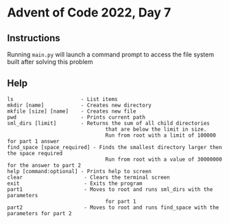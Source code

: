 # Advent of Code 2022, Day 7

## Instructions

Running `main.py` will launch a command prompt to access the file system built
after solving this problem

## Help

```
ls                      - List items
mkdir [name]            - Creates new directory
mkfile [size] [name]    - Creates new file
pwd                     - Prints current path
sml_dirs [limit]        - Returns the sum of all child directories 
                                that are below the limit in size. 
                                Run from root with a limit of 100000 for part 1 answer
find_space [space_required] - Finds the smallest directory larger then the space required
                                Run from root with a value of 30000000 for the answer to part 2
help [command:optional] - Prints help to screen
clear                    - Clears the terminal screen
exit                     - Exits the program
part1                    - Moves to root and runs sml_dirs with the parameters
                                for part 1
part2                    - Moves to root and runs find_space with the parameters for part 2
```
